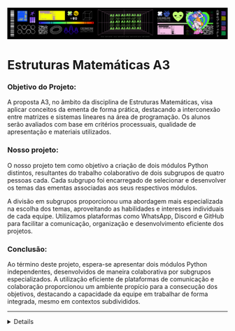 <p align="center">
  <img alt="banner" src="https://github.com/A3-2023/.github/blob/main/profile/A3.png?raw=true">
</p>

# Estruturas Matemáticas A3

### Objetivo do Projeto:  

A proposta A3, no âmbito da disciplina de Estruturas Matemáticas, visa aplicar conceitos da ementa de forma prática, destacando a interconexão entre matrizes e sistemas lineares na área de programação. Os alunos serão avaliados com base em critérios processuais, qualidade de apresentação e materiais utilizados.


### Nosso projeto:
O nosso projeto tem como objetivo a criação de dois módulos Python distintos, resultantes do trabalho colaborativo de dois subgrupos de quatro pessoas cada. Cada subgrupo foi encarregado de selecionar e desenvolver os temas das ementas associadas aos seus respectivos módulos.

A divisão em subgrupos proporcionou uma abordagem mais especializada na escolha dos temas, aproveitando as habilidades e interesses individuais de cada equipe. Utilizamos plataformas como WhatsApp, Discord e GitHub para facilitar a comunicação, organização e desenvolvimento eficiente dos projetos.

### Conclusão:
Ao término deste projeto, espera-se apresentar dois módulos Python independentes, desenvolvidos de maneira colaborativa por subgrupos especializados. A utilização eficiente de plataformas de comunicação e colaboração proporcionou um ambiente propício para a consecução dos objetivos, destacando a capacidade da equipe em trabalhar de forma integrada, mesmo em contextos subdivididos.


---

<details>


